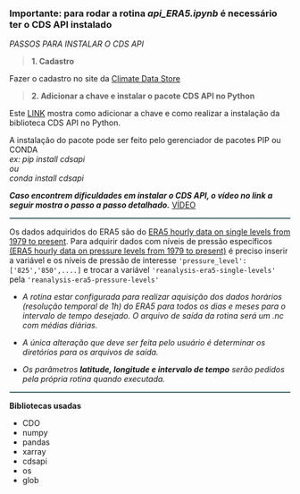 ### Importante: para rodar a rotina *api_ERA5.ipynb* é necessário ter o CDS API instalado

*PASSOS PARA INSTALAR O CDS API*

>**1. Cadastro**

Fazer o cadastro no site da [Climate Data Store](https://cds.climate.copernicus.eu/#!/home)

>**2. Adicionar a chave e instalar o pacote CDS API no Python**

Este [LINK](https://cds.climate.copernicus.eu/api-how-to#install-the-cds-api-key) mostra como adicionar a chave e como realizar a instalação da biblioteca CDS API no Python.

A instalação do pacote pode ser feito pelo gerenciador de pacotes PIP ou CONDA\
*ex: pip install cdsapi\
ou\
conda install cdsapi*

***Caso encontrem dificuldades em instalar o CDS API, o vídeo no link a seguir mostra o passo a passo detalhado.***
[VÍDEO](https://www.youtube.com/watch?v=NHbvfggMC10&ab_channel=CopernicusECMWF)

<hr style="border:1px solid lightblue"> </hr>

Os dados adquiridos do ERA5 são do [ERA5 hourly data on single levels from 1979 to present](https://cds.climate.copernicus.eu/cdsapp#!/dataset/reanalysis-era5-single-levels?tab=overview). Para adquirir dados com níveis de pressão específicos [(ERA5 hourly data on pressure levels from 1979 to present)](https://cds.climate.copernicus.eu/cdsapp#!/dataset/reanalysis-era5-pressure-levels?tab=overview) é preciso inserir a variável e os níveis de pressão de interesse ``'pressure_level': ['825','850',....]`` e trocar a variável ``'reanalysis-era5-single-levels'`` pela ``'reanalysis-era5-pressure-levels'``

* *A rotina estar configurada para realizar aquisição dos dados horários (resolução temporal de 1h) do ERA5 para todos os dias e meses para o intervalo de tempo desejado. O arquivo de saída da rotina será um .nc com médias diárias.* 

* *A única alteração que deve ser feita pelo usuário é determinar os diretórios para os arquivos de saída.*

* *Os parâmetros **latitude, longitude e intervalo de tempo** serão pedidos pela própria rotina quando executada.*  


<hr style="border:1px solid lightblue"> </hr>

**Bibliotecas usadas**

* CDO
* numpy
* pandas
* xarray
* cdsapi
* os
* glob

